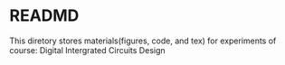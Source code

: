 # READMD
This diretory stores materials(figures, code, and tex) for experiments of course: Digital Intergrated Circuits Design